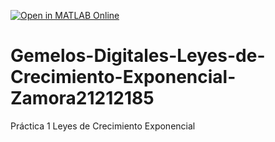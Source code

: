 [![Open in MATLAB Online](https://www.mathworks.com/images/responsive/global/open-in-matlab-online.svg)](https://matlab.mathworks.com/open/github/v1?repo=JesusZamora14/Gemelos-Digitales-Leyes-de-Crecimiento-Exponencial-Zamora21212185)

# Gemelos-Digitales-Leyes-de-Crecimiento-Exponencial-Zamora21212185
Práctica 1 Leyes de Crecimiento Exponencial
